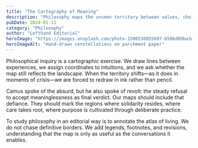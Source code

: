 ```yaml
---
title: "The Cartography of Meaning"
description: "Philosophy maps the unseen territory between values, choices, and the stories we tell ourselves about both."
pubDate: 2024-01-11
category: "Philosophy"
author: "Lefthand Editorial"
heroImage: "https://images.unsplash.com/photo-1500530855697-b586d89ba3ee?auto=format&fit=crop&w=1200&q=80"
heroImageAlt: "Hand-drawn constellations on parchment paper"
---
```


Philosophical inquiry is a cartographic exercise. We draw lines between experiences, we assign coordinates to intuitions, and we ask whether the map still reflects the landscape. When the territory shifts—as it does in moments of crisis—we are forced to redraw in ink rather than pencil.

Camus spoke of the absurd, but he also spoke of revolt: the steady refusal to accept meaninglessness as final verdict. Our maps should include that defiance. They should mark the regions where solidarity resides, where care takes root, where purpose is cultivated through deliberate practice.

To study philosophy in an editorial way is to annotate the atlas of living. We do not chase definitive borders. We add legends, footnotes, and revisions, understanding that the map is only as useful as the conversations it enables.
